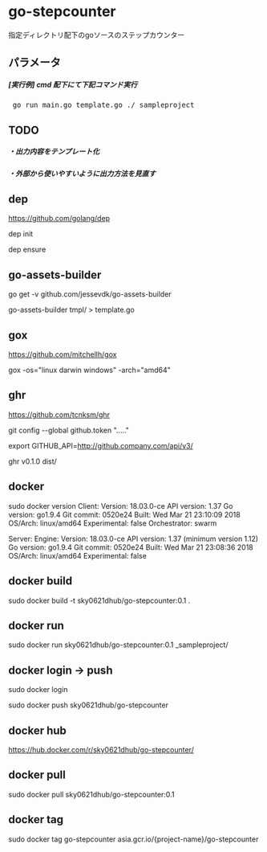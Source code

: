 # go-stepcounter

指定ディレクトリ配下のgoソースのステップカウンター

## パラメータ

##### [実行例] cmd 配下にて下記コマンド実行

<pre> go run main.go template.go ./_sampleproject </pre>

## TODO
 
##### ・出力内容をテンプレート化

##### ・外部から使いやすいように出力方法を見直す

## dep

https://github.com/golang/dep

dep init

dep ensure

## go-assets-builder

go get -v github.com/jessevdk/go-assets-builder

go-assets-builder tmpl/ > template.go

## gox

https://github.com/mitchellh/gox

gox -os="linux darwin windows" -arch="amd64"

## ghr

https://github.com/tcnksm/ghr

git config --global github.token "....."

export GITHUB_API=http://github.company.com/api/v3/

ghr v0.1.0 dist/

## docker

sudo docker version
Client:
 Version:	18.03.0-ce
 API version:	1.37
 Go version:	go1.9.4
 Git commit:	0520e24
 Built:	Wed Mar 21 23:10:09 2018
 OS/Arch:	linux/amd64
 Experimental:	false
 Orchestrator:	swarm

Server:
 Engine:
  Version:	18.03.0-ce
  API version:	1.37 (minimum version 1.12)
  Go version:	go1.9.4
  Git commit:	0520e24
  Built:	Wed Mar 21 23:08:36 2018
  OS/Arch:	linux/amd64
  Experimental:	false

## docker build

sudo docker build -t sky0621dhub/go-stepcounter:0.1 .

## docker run

sudo docker run sky0621dhub/go-stepcounter:0.1 _sampleproject/

## docker login -> push

sudo docker login

sudo docker push sky0621dhub/go-stepcounter

## docker hub

https://hub.docker.com/r/sky0621dhub/go-stepcounter/

## docker pull

sudo docker pull sky0621dhub/go-stepcounter:0.1

## docker tag

sudo docker tag go-stepcounter asia.gcr.io/{project-name}/go-stepcounter

